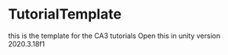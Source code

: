 # TutorialTemplate

this is the template for the CA3 tutorials
Open this in  unity version 2020.3.18f1
